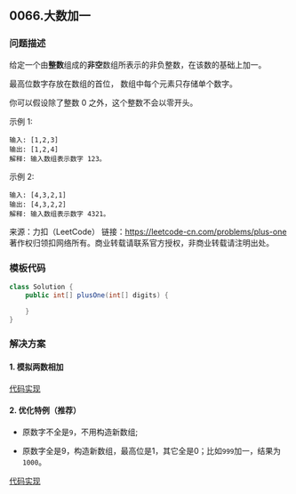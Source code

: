 <script src="https://cdn.bootcss.com/mathjax/2.7.7/MathJax.js?config=TeX-AMS-MML_HTMLorMML"></script>

## 0066.大数加一

### 问题描述

给定一个由**整数**组成的**非空**数组所表示的非负整数，在该数的基础上加一。

最高位数字存放在数组的首位， 数组中每个元素只存储单个数字。

你可以假设除了整数 0 之外，这个整数不会以零开头。

示例 1:

```
输入: [1,2,3]
输出: [1,2,4]
解释: 输入数组表示数字 123。
```

示例 2:

```
输入: [4,3,2,1]
输出: [4,3,2,2]
解释: 输入数组表示数字 4321。
```

来源：力扣（LeetCode）
链接：https://leetcode-cn.com/problems/plus-one
著作权归领扣网络所有。商业转载请联系官方授权，非商业转载请注明出处。

### 模板代码

``` java
class Solution {
    public int[] plusOne(int[] digits) {

    }
}
```

### 解决方案

#### 1. 模拟两数相加

[代码实现](qu0066/solu1/Solution.java)

#### 2. 优化特例（推荐）

* 原数字不全是`9`，不用构造新数组;

* 原数字全是9，构造新数组，最高位是1，其它全是0；比如`999`加一，结果为`1000`。

[代码实现](qu0066/solu2/Solution.java)